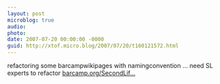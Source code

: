 ```yaml
---
layout: post
microblog: true
audio: 
photo: 
date: 2007-07-20 00:00:00 -0000
guid: http://xtof.micro.blog/2007/07/20/t160121572.html
---
```

refactoring some barcampwikipages with namingconvention ... need SL experts to refactor [barcamp.org/SecondLif...](http://barcamp.org/SecondLife)
